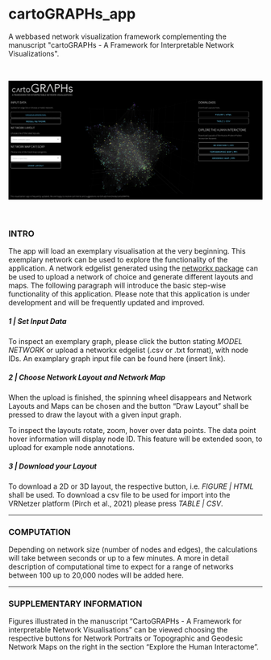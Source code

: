 # cartoGRAPHs_app
A webbased network visualization framework complementing the manuscript "cartoGRAPHs - A Framework for Interpretable Network Visualizations". 

<p>&nbsp;</p>

![webapplication](img/webapp_img02.png)

<p>&nbsp;</p>

### INTRO

The app will load an exemplary visualisation at the very beginning. This exemplary network can be used to explore the functionality of the application. 
A network edgelist generated using the [networkx package](https://networkx.org/) can be used to upload a network of choice and generate different layouts and maps. 
The following paragraph will introduce the basic step-wise functionality of this application. Please note that this application is under development and will be frequently updated and improved. 


##### 1 | Set Input Data
To inspect an exemplary graph, please click the button stating *MODEL NETWORK* or upload a networkx edgelist (.csv or .txt format), with node IDs.
An examplary graph input file can be found here (insert link).

##### 2 | Choose Network Layout and Network Map 
When the upload is finished, the spinning wheel disappears and Network Layouts and Maps can be chosen and the button “Draw Layout” shall be pressed to draw the layout with a given input graph. 

To inspect the layouts rotate, zoom, hover over data points.
The data point hover information will display node ID. This feature will be extended soon, to upload for example node annotations.

##### 3 | Download your Layout
To download a 2D or 3D layout, the respective button, i.e. *FIGURE | HTML* shall be used. 
To download a csv file to be used for import into the VRNetzer platform (Pirch et al., 2021) please press *TABLE | CSV*. 

---

### COMPUTATION
Depending on network size (number of nodes and edges), the calculations will take between seconds or up to a few minutes. A more in detail description of computational time to expect for a range of networks between 100 up to 20,000 nodes will be added here. 

---
 
### SUPPLEMENTARY INFORMATION
Figures illustrated in the manuscript “CartoGRAPHs - A Framework for interpretable Network Visualisations” can be viewed choosing the respective buttons for Network Portraits or Topographic and Geodesic Network Maps on the right in the section “Explore the Human Interactome”.
